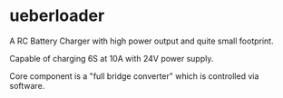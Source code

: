 # ueberloader

A RC Battery Charger with high power output and quite small footprint.

Capable of charging 6S at 10A with 24V power supply.

Core component is a "full bridge converter" which is controlled via software.
